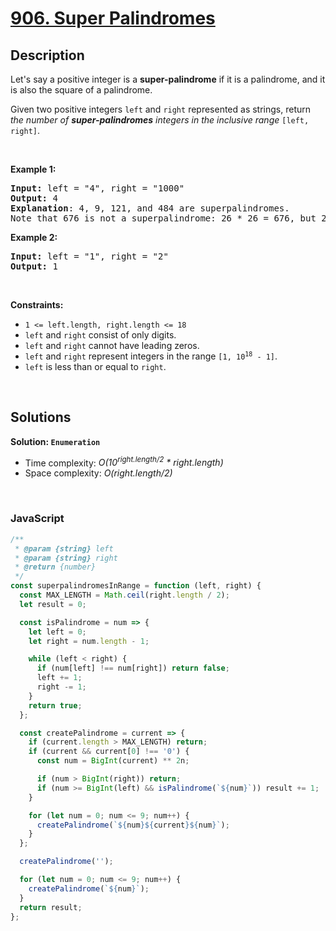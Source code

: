 # [906. Super Palindromes](https://leetcode.com/problems/super-palindromes)

## Description

<div class="elfjS" data-track-load="description_content"><p>Let's say a positive integer is a <strong>super-palindrome</strong> if it is a palindrome, and it is also the square of a palindrome.</p>

<p>Given two positive integers <code>left</code> and <code>right</code> represented as strings, return <em>the number of <strong>super-palindromes</strong> integers in the inclusive range</em> <code>[left, right]</code>.</p>

<p>&nbsp;</p>
<p><strong class="example">Example 1:</strong></p>

<pre><strong>Input:</strong> left = "4", right = "1000"
<strong>Output:</strong> 4
<strong>Explanation</strong>: 4, 9, 121, and 484 are superpalindromes.
Note that 676 is not a superpalindrome: 26 * 26 = 676, but 26 is not a palindrome.
</pre>

<p><strong class="example">Example 2:</strong></p>

<pre><strong>Input:</strong> left = "1", right = "2"
<strong>Output:</strong> 1
</pre>

<p>&nbsp;</p>
<p><strong>Constraints:</strong></p>

<ul>
	<li><code>1 &lt;= left.length, right.length &lt;= 18</code></li>
	<li><code>left</code> and <code>right</code> consist of only digits.</li>
	<li><code>left</code> and <code>right</code> cannot have leading zeros.</li>
	<li><code>left</code> and <code>right</code> represent integers in the range <code>[1, 10<sup>18</sup> - 1]</code>.</li>
	<li><code>left</code> is less than or equal to <code>right</code>.</li>
</ul>
</div>

<p>&nbsp;</p>

## Solutions

**Solution: `Enumeration`**

- Time complexity: <em>O(10<sup>right.length/2</sup> \* right.length)</em>
- Space complexity: <em>O(right.length/2)</em>

<p>&nbsp;</p>

### **JavaScript**

```js
/**
 * @param {string} left
 * @param {string} right
 * @return {number}
 */
const superpalindromesInRange = function (left, right) {
  const MAX_LENGTH = Math.ceil(right.length / 2);
  let result = 0;

  const isPalindrome = num => {
    let left = 0;
    let right = num.length - 1;

    while (left < right) {
      if (num[left] !== num[right]) return false;
      left += 1;
      right -= 1;
    }
    return true;
  };

  const createPalindrome = current => {
    if (current.length > MAX_LENGTH) return;
    if (current && current[0] !== '0') {
      const num = BigInt(current) ** 2n;

      if (num > BigInt(right)) return;
      if (num >= BigInt(left) && isPalindrome(`${num}`)) result += 1;
    }

    for (let num = 0; num <= 9; num++) {
      createPalindrome(`${num}${current}${num}`);
    }
  };

  createPalindrome('');

  for (let num = 0; num <= 9; num++) {
    createPalindrome(`${num}`);
  }
  return result;
};
```
